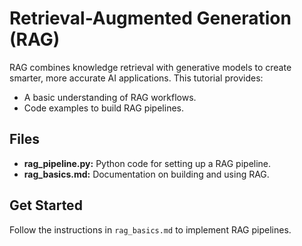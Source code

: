 # Retrieval-Augmented Generation (RAG)

RAG combines knowledge retrieval with generative models to create smarter, more accurate AI applications. This tutorial provides:

- A basic understanding of RAG workflows.
- Code examples to build RAG pipelines.

## Files
- **rag_pipeline.py:** Python code for setting up a RAG pipeline.
- **rag_basics.md:** Documentation on building and using RAG.

## Get Started
Follow the instructions in `rag_basics.md` to implement RAG pipelines.

